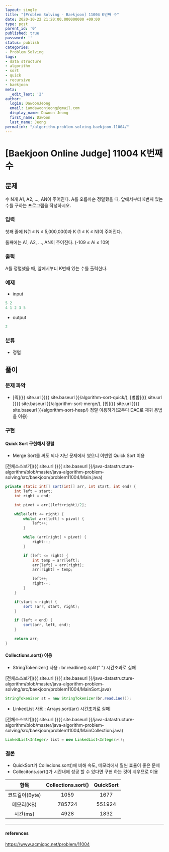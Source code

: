 ```yaml
---
layout: single
title: "[Problem Solving - Baekjoon] 11004 K번째 수"
date: 2020-10-22 21:20:00.000000000 +09:00
type: post
parent_id: '0'
published: true
password: ''
status: publish
categories:
- Problem Solving
tags:
- data structure
- algorithm
- sort
- quick
- recursive
- baekjoon
meta:
  _edit_last: '2'
author:
  login: DawoonJeong
  email: iamdawoonjeong@gmail.com
  display_name: Dawoon Jeong
  first_name: Dawoon
  last_name: Jeong
permalink: "/algorithm-problem-solving-baekjoon-11004/"
---
```

# [Baekjoon Online Judge] 11004 K번째 수

## 문제
수 N개 A1, A2, ..., AN이 주어진다. A를 오름차순 정렬했을 때, 앞에서부터 K번째 있는 수를 구하는 프로그램을 작성하시오.

### 입력
첫째 줄에 N(1 ≤ N ≤ 5,000,000)과 K (1 ≤ K ≤ N)이 주어진다.

둘째에는 A1, A2, ..., AN이 주어진다. (-109 ≤ Ai ≤ 109)

### 출력
A를 정렬했을 때, 앞에서부터 K번째 있는 수를 출력한다.


### 예제
- input

```java
5 2
4 1 2 3 5
```

- output

```java
2
```

### 분류
- 정렬


## 풀이

### 문제 파악

- [퀵]({{ site.url }}{{ site.baseurl }}/algorithm-sort-quick/), [병합]({{ site.url }}{{ site.baseurl }}/algorithm-sort-merge/), [힙]({{ site.url }}{{ site.baseurl }}/algorithm-sort-heap/) 정렬 이용하기(모두다 DAC로 재귀 용법을 이용)


### 구현

#### Quick Sort 구현해서 정렬
- Merge Sort를 써도 되나 지난 문제에서 썼으니 이번엔 Quick Sort 이용

[전체소스보기]({{ site.url }}{{ site.baseurl }}/java-datastructure-algorithm/blob/master/java-algorithm-problem-solving/src/baekjoon/problem11004/Main.java)

```java
private static int[] sort(int[] arr, int start, int end) {
    int left = start;
    int right = end;

    int pivot = arr[(left+right)/2];

    while(left <= right) {
        while( arr[left] < pivot) {
            left++;
        }

        while (arr[right] > pivot) {
            right--;
        }

        if (left <= right) {
            int temp = arr[left];
            arr[left] = arr[right];
            arr[right] = temp;

            left++;
            right--;
        }
    }

    if(start < right) {
        sort (arr, start, right);
    }

    if (left < end) {
        sort(arr, left, end);
    }

    return arr;
}
```

#### Collections.sort() 이용

- StringTokenizer() 사용 : br.readline().split(" ") 시간초과로 실패

[전체소스보기]({{ site.url }}{{ site.baseurl }}/java-datastructure-algorithm/blob/master/java-algorithm-problem-solving/src/baekjoon/problem11004/MainSort.java)

```java
StringTokenizer st = new StringTokenizer(br.readLine());
```

- LinkedList<Integer> 사용 : Arrays.sort(arr) 시간초과로 실패

[전체소스보기]({{ site.url }}{{ site.baseurl }}/java-datastructure-algorithm/blob/master/java-algorithm-problem-solving/src/baekjoon/problem11004/MainCollection.java)

```java
LinkedList<Integer> list = new LinkedList<Integer>();
```  



### 결론
- QuickSort가 Collecions.sort()에 비해 속도, 메모리에서 훨씬 효율이 좋은 문제
- Collecitons.sort()가 시간내에 성공 할 수 있다면 구현 하는 것이 쉬우므로 이용

| 항목	   | Collections.sort() |  QuickSort |
|:--------:|:--------:|:--------:|
|  코드길이(Byte) |  1059    |   1677 	|
|  메모리(KB) 	 |  785724 	|  551924 	|
|  시간(ms) 	     |  4928	|  1832   	|


----

#### references
<https://www.acmicpc.net/problem/11004>
